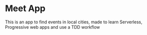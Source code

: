 # Meet App
 This is an app to find events in local cities, made to learn Serverless, Progressive web apps and use a  TDD workflow
